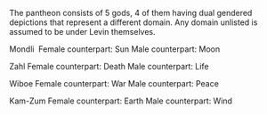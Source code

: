 The pantheon consists of 5 gods, 4 of them having dual gendered depictions that represent a different domain. Any domain unlisted is assumed to be under Levin themselves. 

Mondli 
Female counterpart: Sun
Male counterpart: Moon 

Zahl
Female counterpart: Death
Male counterpart: Life

Wiboe
Female counterpart: War
Male counterpart: Peace

Kam-Zum
Female counterpart: Earth
Male counterpart: Wind